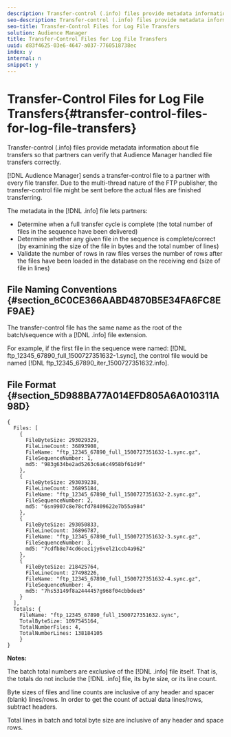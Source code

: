```yaml
---
description: Transfer-control (.info) files provide metadata information about file transfers so that partners can verify that Audience Manager handled file transfers correctly.
seo-description: Transfer-control (.info) files provide metadata information about file transfers so that partners can verify that Audience Manager handled file transfers correctly.
seo-title: Transfer-Control Files for Log File Transfers
solution: Audience Manager
title: Transfer-Control Files for Log File Transfers
uuid: d83f4625-03e6-4647-a037-7760518738ec
index: y
internal: n
snippet: y
---
```


# Transfer-Control Files for Log File Transfers{#transfer-control-files-for-log-file-transfers}

Transfer-control (.info) files provide metadata information about file transfers so that partners can verify that Audience Manager handled file transfers correctly.

[!DNL Audience Manager] sends a transfer-control file to a partner with every file transfer. Due to the multi-thread nature of the FTP publisher, the transfer-control file might be sent before the actual files are finished transferring.

The metadata in the [!DNL .info] file lets partners:

* Determine when a full transfer cycle is complete (the total number of files in the sequence have been delivered) 
* Determine whether any given file in the sequence is complete/correct (by examining the size of the file in bytes and the total number of lines) 
* Validate the number of rows in raw files verses the number of rows after the files have been loaded in the database on the receiving end (size of file in lines)

## File Naming Conventions {#section_6C0CE366AABD4870B5E34FA6FC8EF9AE}

The transfer-control file has the same name as the root of the batch/sequence with a [!DNL .info] file extension.

For example, if the first file in the sequence were named: [!DNL ftp_12345_67890_full_1500727351632-1.sync], the control file would be named [!DNL ftp_12345_67890_iter_1500727351632.info].

## File Format {#section_5D988BA77A014EFD805A6A010311A98D}

```
{
  Files: [
    {
      FileByteSize: 293029329,
      FileLineCount: 36893908,
      FileName: "ftp_12345_67890_full_1500727351632-1.sync.gz",
      FileSequenceNumber: 1,
      md5: "983g634be2ad5263c6a6c4958bf61d9f"
    },
    {
      FileByteSize: 293039238,
      FileLineCount: 36895184,
      FileName: "ftp_12345_67890_full_1500727351632-2.sync.gz",
      FileSequenceNumber: 2,
      md5: "6sn9907c8e78cfd78409622e7b55a984"
    },
    {
      FileByteSize: 293050833,
      FileLineCount: 36896787,
      FileName: "ftp_12345_67890_full_1500727351632-3.sync.gz",
      FileSequenceNumber: 3,
      md5: "7cdfb8e74cd6cec1jy6vel21ccb4a962"
    },
    {
      FileByteSize: 218425764,
      FileLineCount: 27498226,
      FileName: "ftp_12345_67890_full_1500727351632-4.sync.gz",
      FileSequenceNumber: 4,
      md5: "7hs53149f8a2444457g968f04cbbdee5"
    }
  ],
  Totals: {
    FileName: "ftp_12345_67890_full_1500727351632.sync",
    TotalByteSize: 1097545164,
    TotalNumberFiles: 4,
    TotalNumberLines: 138184105
    }
}
```

**Notes:**

The batch total numbers are exclusive of the [!DNL .info] file itself. That is, the totals do not include the [!DNL .info] file, its byte size, or its line count.

Byte sizes of files and line counts are inclusive of any header and spacer (blank) lines/rows. In order to get the count of actual data lines/rows, subtract headers.

Total lines in batch and total byte size are inclusive of any header and space rows. 
